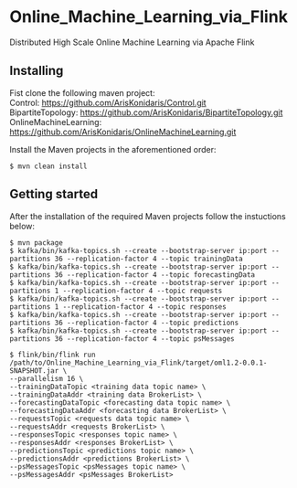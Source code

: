 # Online_Machine_Learning_via_Flink

Distributed High Scale Online Machine Learning via Apache Flink

## Installing
Fist clone the following maven project:\
Control: https://github.com/ArisKonidaris/Control.git \
BipartiteTopology: https://github.com/ArisKonidaris/BipartiteTopology.git \
OnlineMachineLearning: https://github.com/ArisKonidaris/OnlineMachineLearning.git

Install the Maven projects in the aforementioned order:
```
$ mvn clean install
```

## Getting started
After the installation of the required Maven projects follow the instuctions below:

```
$ mvn package
$ kafka/bin/kafka-topics.sh --create --bootstrap-server ip:port --partitions 36 --replication-factor 4 --topic trainingData
$ kafka/bin/kafka-topics.sh --create --bootstrap-server ip:port --partitions 36 --replication-factor 4 --topic forecastingData
$ kafka/bin/kafka-topics.sh --create --bootstrap-server ip:port --partitions 1 --replication-factor 4 --topic requests
$ kafka/bin/kafka-topics.sh --create --bootstrap-server ip:port --partitions 1 --replication-factor 4 --topic responses
$ kafka/bin/kafka-topics.sh --create --bootstrap-server ip:port --partitions 36 --replication-factor 4 --topic predictions
$ kafka/bin/kafka-topics.sh --create --bootstrap-server ip:port --partitions 36 --replication-factor 4 --topic psMessages

$ flink/bin/flink run /path/to/Online_Machine_Learning_via_Flink/target/oml1.2-0.0.1-SNAPSHOT.jar \
--parallelism 16 \
--trainingDataTopic <training data topic name> \
--trainingDataAddr <training data BrokerList> \
--forecastingDataTopic <forecasting data topic name> \
--forecastingDataAddr <forecasting data BrokerList> \
--requestsTopic <requests data topic name> \
--requestsAddr <requests BrokerList> \
--responsesTopic <responses topic name> \
--responsesAddr <responses BrokerList> \
--predictionsTopic <predictions topic name> \
--predictionsAddr <predictions BrokerList> \
--psMessagesTopic <psMessages topic name> \
--psMessagesAddr <psMessages BrokerList>